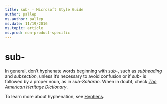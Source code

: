 ```yaml
---
title: sub- - Microsoft Style Guide
author: pallep
ms.author: pallep
ms.date: 11/19/2016
ms.topic: article
ms.prod: non-product-specific
---
```


# sub-

In general, don’t hyphenate words beginning with *sub-*, such as *subheading* and *subsection*, unless it’s necessary to avoid confusion or if *sub-* is followed by a proper noun, as in *sub-Saharan*. When in doubt, check [*The American Heritage Dictionary*](https://ahdictionary.com/).

To learn more about hyphenation, see [Hyphens](/style-guide/punctuation/dashes-hyphens/hyphens).
